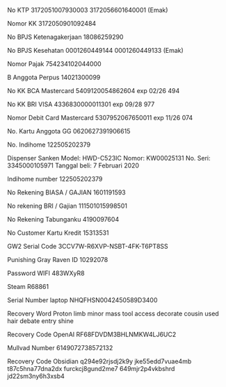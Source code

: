 No KTP
3172051007930003
3172056601640001 (Emak)

Nomor KK
3172050901092484

No BPJS Ketenagakerjaan
18086259290

No BPJS Kesehatan
0001260449144
0001260449133 (Emak)

Nomor Pajak
754234102044000

B Anggota Perpus
14021300099

No KK BCA Mastercard
5409120054862604 exp 02/26
494

No KK BRI VISA
4336830000011301 exp 09/28
977

Nomor Debit Card Mastercard
5307952067650011 exp 11/26
074

No. Kartu Anggota GG
0620627391906615

No. Indihome
122505202379

Dispenser Sanken
Model: HWD-C523IC
Nomor: KW00025131
No. Seri: 3345000105971
Tanggal beli: 7 Februari 2020

Indihome number
122505202379

No Rekening BIASA / GAJIAN
1601191593

No rekening BRI / Gajian
111501015998501

No Rekening Tabunganku
4190097604

No Customer Kartu Kredit
15313531

GW2 Serial Code
3CCV7W-R6XVP-NSBT-4FK-T6PT8SS

Punishing Gray Raven ID
10292078

Password WIFI
483WXyR8

Steam
R68861

Serial Number laptop
NHQFHSN0042450589D3400

Recovery Word Proton
limb minor mass tool access decorate cousin used hair debate entry shine

Recovery Code OpenAI
RF68FDVDM3BHLNMKW4LJ6UC2

Mullvad Number
6149072738572132

Recovery Code Obsidian
q294e92rjsdj2k9y
jke55edd7vuae4mb
t87c5hna77dna2dx
furckcj8gund2me7
649mjr2p4vkbshrd
jd22sm3ny6h3xsb4